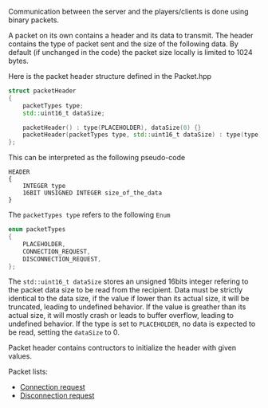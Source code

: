 Communication between the server and the players/clients is done using binary packets.

A packet on its own contains a header and its data to transmit.
The header contains the type of packet sent and the size of the following data.
By default (if unchanged in the code) the packet size locally is limited to 1024 bytes.

Here is the packet header structure defined in the Packet.hpp
```cpp
struct packetHeader
{
    packetTypes type;
    std::uint16_t dataSize;

    packetHeader() : type(PLACEHOLDER), dataSize(0) {}
    packetHeader(packetTypes type, std::uint16_t dataSize) : type(type), dataSize(dataSize) {}
};
```

This can be interpreted as the following pseudo-code
```pseudo-code
HEADER
{
    INTEGER type
    16BIT UNSIGNED INTEGER size_of_the_data
}
```

The `packetTypes type` refers to the following `Enum`
```cpp
enum packetTypes
{
    PLACEHOLDER,
    CONNECTION_REQUEST,
    DISCONNECTION_REQUEST,
};
```
The `std::uint16_t dataSize` stores an unsigned 16bits integer refering to the packet data size to be read from the recipient. Data must be strictly identical to the data size, if the value if lower than its actual size, it will be truncated, leading to undefined behavior. If the value is greather than its actual size, it will mostly crash or leads to buffer overflow, leading to undefined behavior. If the type is set to `PLACEHOLDER`, no data is expected to be read, setting the `dataSize` to 0.

Packet header contains contructors to initialize the header with given values.

Packet lists:

- [Connection request]()
- [Disconnection request]()